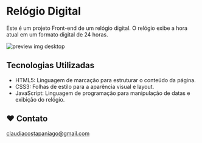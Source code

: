 # Relógio Digital

Este é um projeto Front-end de um relógio digital. O relógio exibe a hora atual em um formato digital de 24 horas. 

![preview img desktop](https://github.com/ClaudiaCPaniago/relogio-digital/assets/132227498/28db53e7-de56-4ce0-a3ba-3dfcb85518c8)


## Tecnologias Utilizadas

- HTML5: Linguagem de marcação para estruturar o conteúdo da página.
- CSS3: Folhas de estilo para a aparência visual e layout.
- JavaScript: Linguagem de programação para manipulação de datas e exibição do relógio.


## ❤️ Contato
claudiacostapaniago@gmail.com
